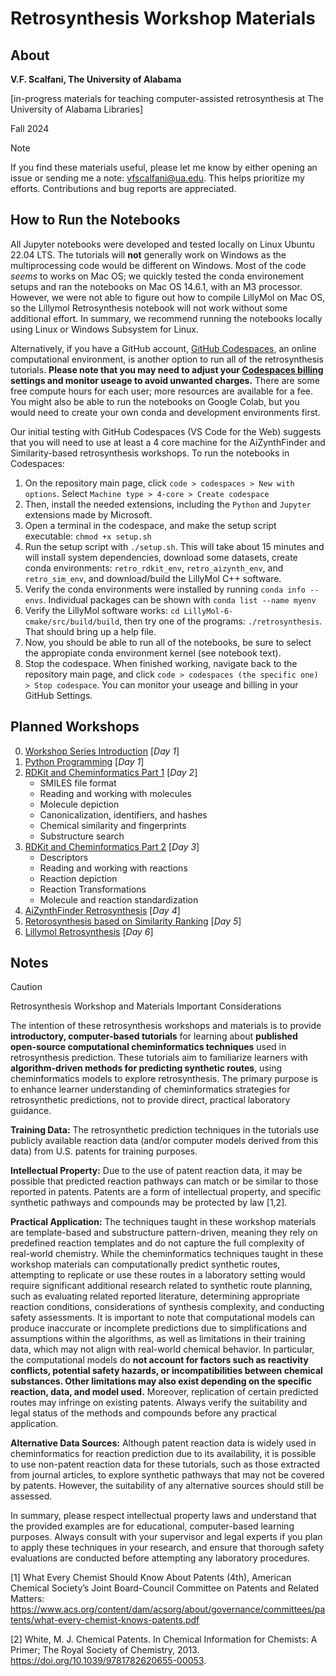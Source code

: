 # Retrosynthesis Workshop Materials

## About

**V.F. Scalfani, The University of Alabama**

[in-progress materials for teaching computer-assisted retrosynthesis at The University of Alabama Libraries]

Fall 2024

> [!NOTE]
> If you find these materials useful, please let me know by either opening an issue or sending me a note: vfscalfani@ua.edu. This helps prioritize my efforts. Contributions and bug reports are appreciated.

## How to Run the Notebooks

All Jupyter notebooks were developed and tested locally on Linux Ubuntu 22.04 LTS. The tutorials will **not** generally work on Windows as the multiprocessing code would be different on Windows. Most of the code *seems* to works on Mac OS; we quickly tested the conda environement setups and ran the notebooks on Mac OS 14.6.1, with an M3 processor. However, we were not able to figure out how to compile LillyMol on Mac OS, so the Lillymol Retrosynthesis notebook will not work without some additional effort. In summary, we recommend running the notebooks locally using Linux or Windows Subsystem for Linux.

Alternatively, if you have a GitHub account, [GitHub Codespaces](https://docs.github.com/en/codespaces), an online computational environment, is another option to run all of the retrosynthesis tutorials. **Please note that you may need to adjust your [Codespaces billing](https://docs.github.com/en/billing/managing-billing-for-github-codespaces/about-billing-for-github-codespaces) settings and monitor useage to avoid unwanted charges.** There are some free compute hours for each user; more resources are available for a fee. You might also be able to run the notebooks on Google Colab, but you would need to create your own conda and development environments first.

Our initial testing with GitHub Codespaces (VS Code for the Web) suggests that you will need to use at least a 4 core machine for the AiZynthFinder and Similarity-based retrosynthesis workshops. To run the notebooks in Codespaces:

1. On the repository main page, click `code > codespaces > New with options`. Select `Machine type > 4-core > Create codespace`
2. Then, install the needed extensions, including the `Python` and `Jupyter` extensions made by Microsoft.
3. Open a terminal in the codespace, and make the setup script executable: `chmod +x setup.sh`
4. Run the setup script with `./setup.sh`. This will take about 15 minutes and will install system dependencies, download some datasets, create conda environments: `retro_rdkit_env`, `retro_aizynth_env`, and `retro_sim_env`, and download/build the LillyMol C++ software.
5. Verify the conda environments were installed by running `conda info --envs`. Individual packages can be shown with `conda list --name myenv`
6. Verify the LillyMol software works: `cd LillyMol-6-cmake/src/build/build`, then try one of the programs: `./retrosynthesis`. That should bring up a help file.
7. Now, you should be able to run all of the notebooks, be sure to select the appropiate conda environment kernel (see notebook text).
8. Stop the codespace. When finished working, navigate back to the repository main page, and click `code > codespaces (the specific one) > Stop codespace`. You can monitor your useage and billing in your GitHub Settings.

## Planned Workshops

0. [Workshop Series Introduction](https://github.com/ualibweb/retrosynthesis/blob/main/00_Introduction/workshop_intro.ipynb) [*Day 1*]
1. [Python Programming](https://github.com/ualibweb/retrosynthesis/blob/main/01_Python/python_intro.ipynb) [*Day 1*]
2. [RDKit and Cheminformatics Part 1](https://github.com/ualibweb/retrosynthesis/blob/main/02-03_RDKit_Cheminformatics/rdkit_intro_part_one.ipynb) [*Day 2*]
    - SMILES file format
    - Reading and working with molecules
    - Molecule depiction
    - Canonicalization, identifiers, and hashes
    - Chemical similarity and fingerprints
    - Substructure search
3. [RDKit and Cheminformatics Part 2](https://github.com/ualibweb/retrosynthesis/blob/main/02-03_RDKit_Cheminformatics/rdkit_intro_part_two.ipynb) [*Day 3*]
    - Descriptors
    - Reading and working with reactions
    - Reaction depiction
    - Reaction Transformations
    - Molecule and reaction standardization
4. [AiZynthFinder Retrosynthesis](https://github.com/ualibweb/retrosynthesis/blob/main/04_AiZynthFinder/aizynthfinder_rxn_prediction.ipynb) [*Day 4*]
5. [Retorosynthesis based on Similarity Ranking](https://github.com/ualibweb/retrosynthesis/blob/main/05_Similarity_Based/similarity_based_rxn_prediction.ipynb) [*Day 5*]
6. [Lillymol Retrosynthesis](https://github.com/ualibweb/retrosynthesis/blob/main/06_LillyMol/lillymol_rxn_prediction.ipynb) [*Day 6*]

## Notes

> [!CAUTION]
> Retrosynthesis Workshop and Materials Important Considerations

The intention of these retrosynthesis workshops and materials is to provide **introductory, computer-based tutorials** for learning about **published open-source computational cheminformatics techniques** used in retrosynthesis prediction. These tutorials aim to familiarize learners with **algorithm-driven methods for predicting synthetic routes**, using cheminformatics models to explore retrosynthesis. The primary purpose is to enhance learner understanding of cheminformatics strategies for retrosynthetic predictions, not to provide direct, practical laboratory guidance.

**Training Data:** The retrosynthetic prediction techniques in the tutorials use publicly available reaction data (and/or computer models derived from this data) from U.S. patents for training purposes.

**Intellectual Property:** Due to the use of patent reaction data, it may be possible that predicted reaction pathways can match or be similar to those reported in patents. Patents are a form of intellectual property, and specific synthetic pathways and compounds may be protected by law [1,2].

**Practical Application:** The techniques taught in these workshop materials are template-based and substructure pattern-driven, meaning they rely on predefined reaction templates and do not capture the full complexity of real-world chemistry. While the cheminformatics techniques taught in these workshop materials can computationally predict synthetic routes, attempting to replicate or use these routes in a laboratory setting would require significant additional research related to synthetic route planning, such as evaluating related reported literature, determining appropriate reaction conditions, considerations of synthesis complexity, and conducting safety assessments. It is important to note that computational models can produce inaccurate or incomplete predictions due to simplifications and assumptions within the algorithms, as well as limitations in their training data, which may not align with real-world chemical behavior. In particular, the computational models do **not account for factors such as reactivity conflicts, potential safety hazards, or incompatibilities between chemical substances. Other limitations may also exist depending on the specific reaction, data, and model used.** Moreover, replication of certain predicted routes may infringe on existing patents. Always verify the suitability and legal status of the methods and compounds before any practical application.

**Alternative Data Sources:** Although patent reaction data is widely used in cheminformatics for reaction prediction due to its availability, it is possible to use non-patent reaction data for these tutorials, such as those extracted from journal articles, to explore synthetic pathways that may not be covered by patents. However, the suitability of any alternative sources should still be assessed.

In summary, please respect intellectual property laws and understand that the provided examples are for educational, computer-based learning purposes. Always consult with your supervisor and legal experts if you plan to apply these techniques in your research, and ensure that thorough safety evaluations are conducted before attempting any laboratory procedures.

[1] What Every Chemist Should Know About Patents (4th), American Chemical Society’s Joint Board-Council Committee on Patents and Related Matters: https://www.acs.org/content/dam/acsorg/about/governance/committees/patents/what-every-chemist-knows-patents.pdf

[2] White, M. J. Chemical Patents. In Chemical Information for Chemists: A Primer; The Royal Society of Chemistry, 2013. https://doi.org/10.1039/9781782620655-00053.


